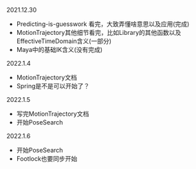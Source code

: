 2021.12.30
* Predicting-is-guesswork 看完，大致弄懂啥意思以及应用(完成)
* MotionTrajectory其他细节看完，比如Library的其他函数以及EffectiveTimeDomain含义(一部分)
* Maya中的基础IK含义(没有完成)

2022.1.4
* MotionTrajectory文档
* Spring是不是可以开始了？


2022.1.5
* 写完MotionTrajectory文档
* 开始PoseSearch

2022.1.6
* 开始PoseSearch
* Footlock也要同步开始

